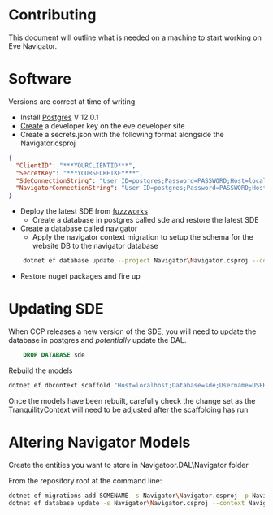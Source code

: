 # Contributing

This document will outline what is needed on a machine to start working on Eve Navigator.

# Software

Versions are correct at time of writing

* Install [Postgres](https://www.postgresql.org/download/) V 12.0.1
* [Create](https://developers.eveonline.com/applications/create) a developer key on the eve developer site
* Create a secrets.json with the following format alongside the Navigator.csproj

```json
{
  "ClientID": "***YOURCLIENTID***",
  "SecretKey": "***YOURSECRETKEY***",
  "SdeConnectionString": "User ID=postgres;Password=PASSWORD;Host=localhost;Port=5432;Database=sde;Pooling=true;",
  "NavigatorConnectionString": "User ID=postgres;Password=PASSWORD;Host=localhost;Port=5432;Database=navigator;Pooling=true;"
}
```
* Deploy the latest SDE from [fuzzworks](https://www.fuzzwork.co.uk/dump/postgres-schema-latest.dmp.bz2)
    * Create a database in postgres called sde and restore the latest SDE
* Create a database called navigator
    * Apply the navigator context migration to setup the schema for the website DB to the navigator database
```bash
    dotnet ef database update --project Navigator\Navigator.csproj --context NavigatorContext
```
* Restore nuget packages and fire up

# Updating SDE

When CCP releases a new version of the SDE, you will need to update the database in postgres and _potentially_ 
update the DAL.

```sql
	DROP DATABASE sde
```

Rebuild the models

```bash
dotnet ef dbcontext scaffold "Host=localhost;Database=sde;Username=USERNAME;Password=PASSWORD" Npgsql.EntityFrameworkCore.PostgreSQL -o SDE --project Navigator.DAL\Navigator.DAL.csproj --context-dir . -f -c TranquilityContext                    
```

Once the models have been rebuilt, carefully check the change set as the TranquilityContext will need to be adjusted after the scaffolding has run

# Altering Navigator Models 

Create the entities you want to store in Navigatoor.DAL\Navigator folder

From the repository root at the command line:

```bash
dotnet ef migrations add SOMENAME -s Navigator\Navigator.csproj -p Navigator.Migrations\Navigator.Migrations.csproj --context NavigatorContext  
dotnet ef database update -s Navigator\Navigator.csproj --context NavigatorContext  
```